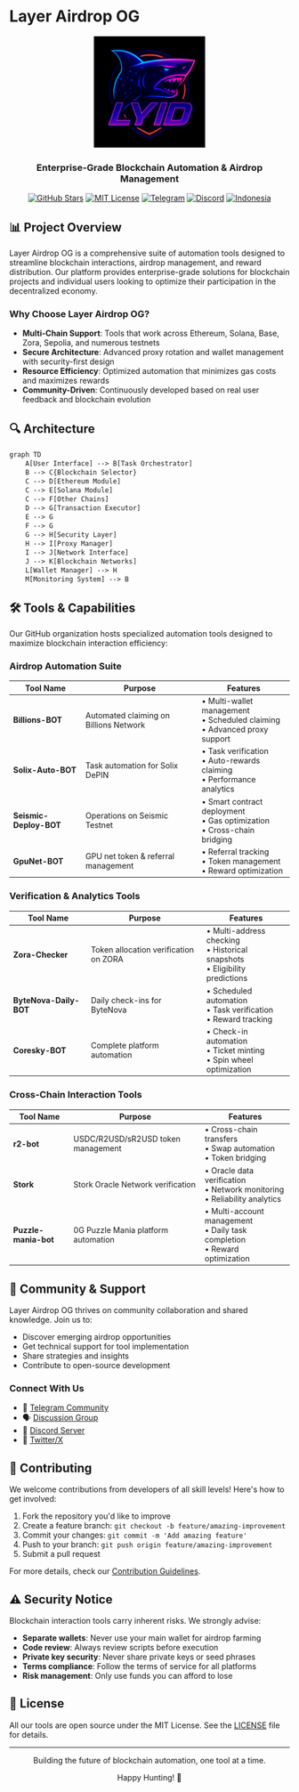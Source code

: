 # Layer Airdrop OG

<div align="center">
  <img src="https://raw.githubusercontent.com/rmndkyl/MandaNode/main/WM/LYID_OG_LOGO.png" alt="Layer Airdrop Logo" width="200"/>
  
  <h3>Enterprise-Grade Blockchain Automation & Airdrop Management</h3>
  
  [![GitHub Stars](https://img.shields.io/github/stars/layerairdrop/layerairdrop?style=for-the-badge&color=yellow)](https://github.com/layerairdrop)
  [![MIT License](https://img.shields.io/badge/license-MIT-blue.svg?style=for-the-badge)](LICENSE)
  [![Telegram](https://img.shields.io/badge/Telegram-2CA5E0?style=for-the-badge&logo=telegram&logoColor=white)](https://t.me/layerairdrop)
  [![Discord](https://img.shields.io/badge/Discord-7289DA?style=for-the-badge&logo=discord&logoColor=white)](https://discord.gg/layerairdrop)
  [![Indonesia](https://img.shields.io/badge/BASED_IN-INDONESIA-red?style=for-the-badge)](https://github.com/layerairdrop)
</div>

## 📊 Project Overview

Layer Airdrop OG is a comprehensive suite of automation tools designed to streamline blockchain interactions, airdrop management, and reward distribution. Our platform provides enterprise-grade solutions for blockchain projects and individual users looking to optimize their participation in the decentralized economy.

### Why Choose Layer Airdrop OG?

- **Multi-Chain Support**: Tools that work across Ethereum, Solana, Base, Zora, Sepolia, and numerous testnets
- **Secure Architecture**: Advanced proxy rotation and wallet management with security-first design
- **Resource Efficiency**: Optimized automation that minimizes gas costs and maximizes rewards
- **Community-Driven**: Continuously developed based on real user feedback and blockchain evolution

## 🔍 Architecture

```mermaid
graph TD
    A[User Interface] --> B[Task Orchestrator]
    B --> C{Blockchain Selector}
    C --> D[Ethereum Module]
    C --> E[Solana Module]
    C --> F[Other Chains]
    D --> G[Transaction Executor]
    E --> G
    F --> G
    G --> H[Security Layer]
    H --> I[Proxy Manager]
    I --> J[Network Interface]
    J --> K[Blockchain Networks]
    L[Wallet Manager] --> H
    M[Monitoring System] --> B
```

## 🛠️ Tools & Capabilities

Our GitHub organization hosts specialized automation tools designed to maximize blockchain interaction efficiency:

### Airdrop Automation Suite

| Tool Name | Purpose | Features |
|-----------|---------|----------|
| **Billions-BOT** | Automated claiming on Billions Network | • Multi-wallet management<br>• Scheduled claiming<br>• Advanced proxy support |
| **Solix-Auto-BOT** | Task automation for Solix DePIN | • Task verification<br>• Auto-rewards claiming<br>• Performance analytics |
| **Seismic-Deploy-BOT** | Operations on Seismic Testnet | • Smart contract deployment<br>• Gas optimization<br>• Cross-chain bridging |
| **GpuNet-BOT** | GPU net token & referral management | • Referral tracking<br>• Token management<br>• Reward optimization |

### Verification & Analytics Tools

| Tool Name | Purpose | Features |
|-----------|---------|----------|
| **Zora-Checker** | Token allocation verification on ZORA | • Multi-address checking<br>• Historical snapshots<br>• Eligibility predictions |
| **ByteNova-Daily-BOT** | Daily check-ins for ByteNova | • Scheduled automation<br>• Task verification<br>• Reward tracking |
| **Coresky-BOT** | Complete platform automation | • Check-in automation<br>• Ticket minting<br>• Spin wheel optimization |

### Cross-Chain Interaction Tools

| Tool Name | Purpose | Features |
|-----------|---------|----------|
| **r2-bot** | USDC/R2USD/sR2USD token management | • Cross-chain transfers<br>• Swap automation<br>• Token bridging |
| **Stork** | Stork Oracle Network verification | • Oracle data verification<br>• Network monitoring<br>• Reliability analytics |
| **Puzzle-mania-bot** | 0G Puzzle Mania platform automation | • Multi-account management<br>• Daily task completion<br>• Reward optimization |

## 🤝 Community & Support

Layer Airdrop OG thrives on community collaboration and shared knowledge. Join us to:

- Discover emerging airdrop opportunities
- Get technical support for tool implementation
- Share strategies and insights
- Contribute to open-source development

### Connect With Us

- 💬 [Telegram Community](https://t.me/layerairdrop)
- 🗣️ [Discussion Group](https://t.me/layerairdropdiskusi)
- 🤖 [Discord Server](https://discord.gg/layerairdrop)
- 📱 [Twitter/X](https://twitter.com/layerairdrop)

## 👥 Contributing

We welcome contributions from developers of all skill levels! Here's how to get involved:

1. Fork the repository you'd like to improve
2. Create a feature branch: `git checkout -b feature/amazing-improvement`
3. Commit your changes: `git commit -m 'Add amazing feature'`
4. Push to your branch: `git push origin feature/amazing-improvement`
5. Submit a pull request

For more details, check our [Contribution Guidelines](https://github.com/layerairdrop/docs/CONTRIBUTING.md).

## ⚠️ Security Notice

Blockchain interaction tools carry inherent risks. We strongly advise:

- **Separate wallets**: Never use your main wallet for airdrop farming
- **Code review**: Always review scripts before execution
- **Private key security**: Never share private keys or seed phrases
- **Terms compliance**: Follow the terms of service for all platforms
- **Risk management**: Only use funds you can afford to lose

## 📜 License

All our tools are open source under the MIT License. See the [LICENSE](LICENSE) file for details.

---

<div align="center">
  <p>Building the future of blockchain automation, one tool at a time.</p>
  <p>Happy Hunting! 🎯</p>
</div>
